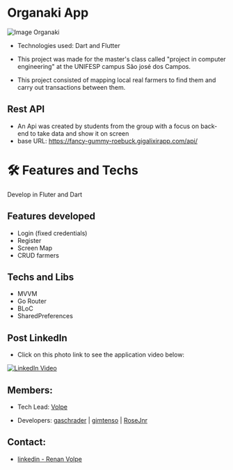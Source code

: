 
# Organaki App
![Image Organaki](https://raw.githubusercontent.com/renanvolpe/organakiApp/master/images/organaki-logo.png)

- Technologies used: Dart and Flutter

- This project was made for the master's class called "project in computer engineering" at the UNIFESP campus São josé dos Campos.

- This project consisted of mapping local real farmers to find them and carry out transactions between them.


## Rest API

- An Api was created by students from the group with a focus on back-end to take data and show it on screen
- base URL: https://fancy-gummy-roebuck.gigalixirapp.com/api/ 


# 🛠 Features and Techs
Develop in Fluter and Dart
## Features developed
- Login (fixed credentials)
- Register 
- Screen Map
- CRUD farmers

## Techs and Libs
- MVVM
- Go Router
- BLoC
- SharedPreferences


## Post LinkedIn
- Click on this photo link to see the application video below:

 [![LinkedIn Video](https://raw.githubusercontent.com/soroushchehresa/github-readme-linkedin/master/linkedin-github.png)](https://www.linkedin.com/posts/renanvolpe_bom-dia-quero-compartilhar-uma-experi%C3%AAncia-activity-7084176961194852353-g3U1?utm_source=share&utm_medium=member_desktop)



## Members:

- Tech Lead:  [Volpe](https://github.com/renanvolpe) 



- Developers: [gaschrader](https://github.com/gaschrader) | [gimtenso](https://github.com/gimtenso) | [RoseJnr](https://github.com/RoseJnr)


## Contact:
- [linkedin - Renan Volpe](https://www.linkedin.com/in/renanvolpe/)
